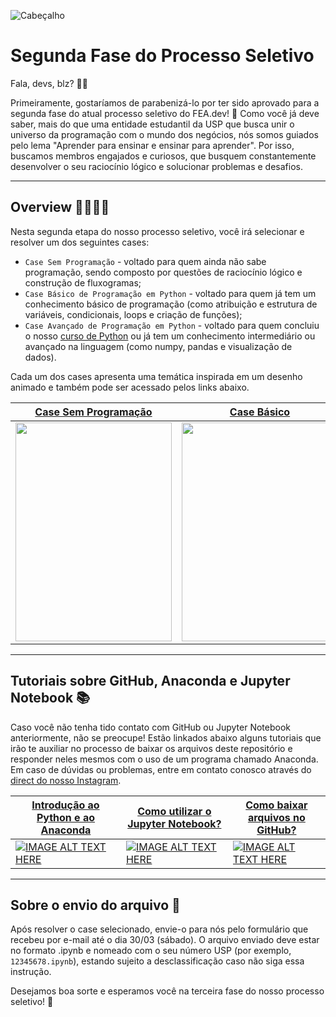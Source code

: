 ![Cabeçalho](https://github.com/fea-dev-usp/Segunda_Fase_PS_2024/assets/122839919/ac63dc35-8b0e-4068-af93-8e6adb68acac)

# Segunda Fase do Processo Seletivo

Fala, devs, blz? 📢✨

Primeiramente, gostaríamos de parabenizá-lo por ter sido aprovado para a segunda fase do atual processo seletivo do FEA.dev! 👏 Como você já deve saber, mais do que uma entidade estudantil da USP que busca unir o universo da programação com o mundo dos negócios, nós somos guiados pelo lema "Aprender para ensinar e ensinar para aprender". Por isso, buscamos membros engajados e curiosos, que busquem constantemente desenvolver o seu raciocínio lógico e solucionar problemas e desafios.

---

## Overview 👩‍💻👨‍💻
Nesta segunda etapa do nosso processo seletivo, você irá selecionar e resolver um dos seguintes cases:
* ```Case Sem Programação``` - voltado para quem ainda não sabe programação, sendo composto por questões de raciocínio lógico e construção de fluxogramas;
* ```Case Básico de Programação em Python``` - voltado para quem já tem um conhecimento básico de programação (como atribuição e estrutura de variáveis, condicionais, loops e criação de funções);
* ```Case Avançado de Programação em Python``` - voltado para quem concluiu o nosso [curso de Python](https://app.sapium.com.br/course/10359-fea-dev-usp-python-do-basico-ao-intermediario/about) ou já tem um conhecimento intermediário ou avançado na linguagem (como numpy, pandas e visualização de dados).

Cada um dos cases apresenta uma temática inspirada em um desenho animado e também pode ser acessado pelos links abaixo.

<center>

  | [Case Sem Programação](https://github.com/fea-dev-usp/Segunda_Fase_PS_2024/blob/main/Case%20sem%20Programação.ipynb) | [Case Básico](https://github.com/fea-dev-usp/Segunda_Fase_PS_2024/blob/main/Case%20Básico.ipynb) | [Case Avançado](https://github.com/fea-dev-usp/Segunda_Fase_PS_2024/tree/main/Case%20Avançado) |
|-----------------------|-------------|---------------|
| <img src="https://github.com/LaQuokka/Analise_BuscaBloco/assets/122839919/b8f11136-064f-452d-99d3-25d7785bfc17" width="250" e height="350"> | <img src="https://github.com/LaQuokka/Analise_BuscaBloco/assets/122839919/c48d7eb0-dff4-4007-82a5-15d4c777df49" width="250" e height="350"> | <img src="https://github.com/LaQuokka/Analise_BuscaBloco/assets/122839919/e630c5b7-ae2a-4c7d-aedb-7d381ea4d737" width="250" e height="350"> |

</center>

---

## Tutoriais sobre GitHub, Anaconda e Jupyter Notebook 📚
Caso você não tenha tido contato com GitHub ou Jupyter Notebook anteriormente, não se preocupe! Estão linkados abaixo alguns tutoriais que irão te auxiliar no processo de baixar os arquivos deste repositório e responder neles mesmos com o uso de um programa chamado Anaconda. Em caso de dúvidas ou problemas, entre em contato conosco através do [direct do nosso Instagram](https://www.instagram.com/fea.dev/).

| [Introdução ao Python e ao Anaconda](https://www.youtube.com/watch?v=aZuTq9yqZ1o) | [Como utilizar o Jupyter Notebook?](https://www.youtube.com/watch?v=dPb4acFiaYs) | [Como baixar arquivos no GitHub?](https://www.youtube.com/watch?v=nMmaHt0tXh8) |
|-----------------------|-------------|---------------|
| [![IMAGE ALT TEXT HERE](https://img.youtube.com/vi/aZuTq9yqZ1o/0.jpg)](https://www.youtube.com/watch?v=aZuTq9yqZ1o) | [![IMAGE ALT TEXT HERE](https://img.youtube.com/vi/dPb4acFiaYs/0.jpg)](https://www.youtube.com/watch?v=dPb4acFiaYs) | [![IMAGE ALT TEXT HERE](https://img.youtube.com/vi/nMmaHt0tXh8/0.jpg)](https://www.youtube.com/watch?v=nMmaHt0tXh8) |

---

## Sobre o envio do arquivo 🚨
Após resolver o case selecionado, envie-o para nós pelo formulário que recebeu por e-mail até o dia 30/03 (sábado). O arquivo enviado deve estar no formato .ipynb e nomeado com o seu número USP (por exemplo, ```12345678.ipynb```), estando sujeito a desclassificação caso não siga essa instrução.

Desejamos boa sorte e esperamos você na terceira fase do nosso processo seletivo! 🚀
